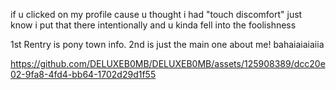 if u clicked on my profile cause u thought i had "touch discomfort" just know i put that there intentionally and u kinda fell into the foolishness

1st Rentry is pony town info. 2nd is just the main one about me! bahaiaiaiaiia

https://github.com/DELUXEB0MB/DELUXEB0MB/assets/125908389/dcc20e02-9fa8-4fd4-bb64-1702d29d1f55

